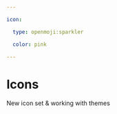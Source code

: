 ```yaml
---

icon: 

  type: openmoji:sparkler

  color: pink

---
```


# Icons

New icon set & working with themes